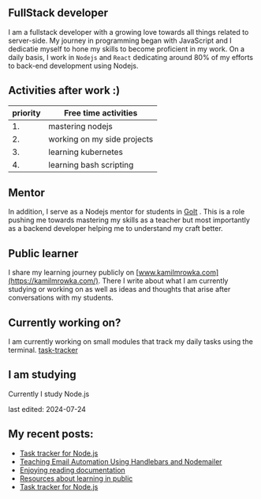 ## FullStack developer
I am a fullstack developer with a growing love towards all things related to server-side. My journey in programming began with JavaScript and I dedicatie myself to hone my skills to become proficient in my work. 
On a daily basis, I work in `Nodejs` and `React` dedicating around 80% of my efforts to back-end development using Nodejs. 

## Activities after work  :) 

| priority | Free time activities        |
| -------- | --------------------------- |
| 1.       | mastering nodejs            |
| 2.       | working on my side projects |
| 3.       | learning kubernetes         |
| 4.       | learning bash scripting     |

## Mentor
In addition, I serve as a Nodejs mentor for students in [GoIt](https://goit.global/) . This is a role pushing me towards mastering my skills as a teacher but most importantly as a backend developer helping me to understand my craft better. 

## Public learner
I share my learning journey publicly on [www.kamilmrowka.com](https://kamilmrowka.com/). There I write about what I am currently studying or working on as well as ideas and thoughts that arise after conversations with my students.

## Currently working on?
I am currently working on small modules that track my daily tasks using the terminal. 
[task-tracker](https://github.com/KamilMr/task-tracker)

## I am studying
Currently I study Node.js

last edited: 2024-07-24

## My recent posts:
<!-- BLOG-POST-LIST:START -->
- [Task tracker for Node.js](https://kamilmrowka.com/posts/task-tracker)
- [Teaching Email Automation Using Handlebars and Nodemailer](https://kamilmrowka.com/posts/class-sending-emails-nodemailer-mailgun)
- [Enjoying reading documentation](https://kamilmrowka.com/posts/documentation)
- [Resources about learning in public](https://kamilmrowka.com/posts/learn-in-public)
- [Task tracker for Node.js](https://kamilmrowka.com/posts/task-tracker)
<!-- BLOG-POST-LIST:END -->

